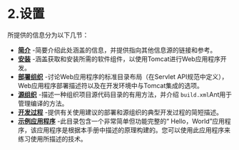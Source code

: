 # 2.设置

所提供的信息分为以下几节：

- [**简介**](appdev/introduction.md) -简要介绍此处涵盖的信息，并提供指向其他信息源的链接和参考。
- [**安装**](appdev/installation.md) -涵盖获取和安装所需的软件组件，以使用Tomcat进行Web应用程序开发。
- [**部署组织**](appdev/deployment.md) -讨论Web应用程序的标准目录布局（在Servlet API规范中定义），Web应用程序部署描述符以及在开发环境中与Tomcat集成的选项。
- [**源组织**](appdev/source.md) -描述一种组织项目源代码目录的有用方法，并介绍 `build.xml`Ant用于管理编译的方法。
- [**开发过程**](appdev/processes.md) -提供有关使用建议的部署和源组织的典型开发过程的简短描述。
- [**示例应用程序**](appdev/sample/) -此目录包含一个非常简单但功能完整的“ Hello，World”应用程序，该应用程序是根据本手册中描述的原理构建的。您可以使用此应用程序来练习使用所描述的技术。